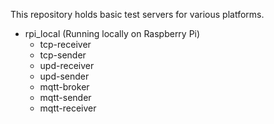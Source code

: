 This repository holds basic test servers for various platforms.
- rpi_local (Running locally on Raspberry Pi)
  - tcp-receiver
  - tcp-sender
  - upd-receiver
  - upd-sender
  - mqtt-broker
  - mqtt-sender
  - mqtt-receiver
  
